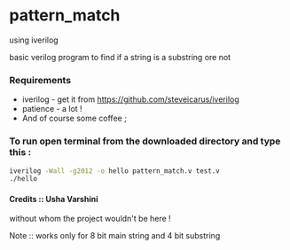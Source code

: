 # pattern_match 
using iverilog

basic verilog program to find if a string is a substring ore not

### Requirements  
* iverilog - get it from https://github.com/steveicarus/iverilog
* patience - a lot ! 
* And of course some coffee ;


### To run open terminal from the downloaded directory and type this : 
```bash 
iverilog -Wall -g2012 -o hello pattern_match.v test.v
./hello
```

#### Credits :: Usha Varshini 
without whom the project wouldn't be here ! 


Note :: works only for 8 bit main string and 4 bit substring
